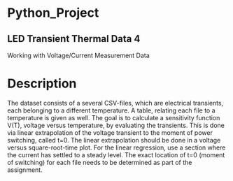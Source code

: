 # Python_Project
## LED Transient Thermal Data 4
Working with Voltage/Current Measurement Data
# Description
The dataset consists of a several CSV-files, which are electrical transients, each
belonging to a different temperature. A table, relating each file to a temperature is
given as well. The goal is to calculate a sensitivity function V(T), voltage versus
temperature, by evaluating the transients. This is done via linear extrapolation of the
voltage transient to the moment of power switching, called t=0. The linear
extrapolation should be done in a voltage versus square-root-time plot. For the
linear regression, use a section where the current has settled to a steady level. The
exact location of t=0 (moment of switching) for each file needs to be determined as
part of the assignment.
